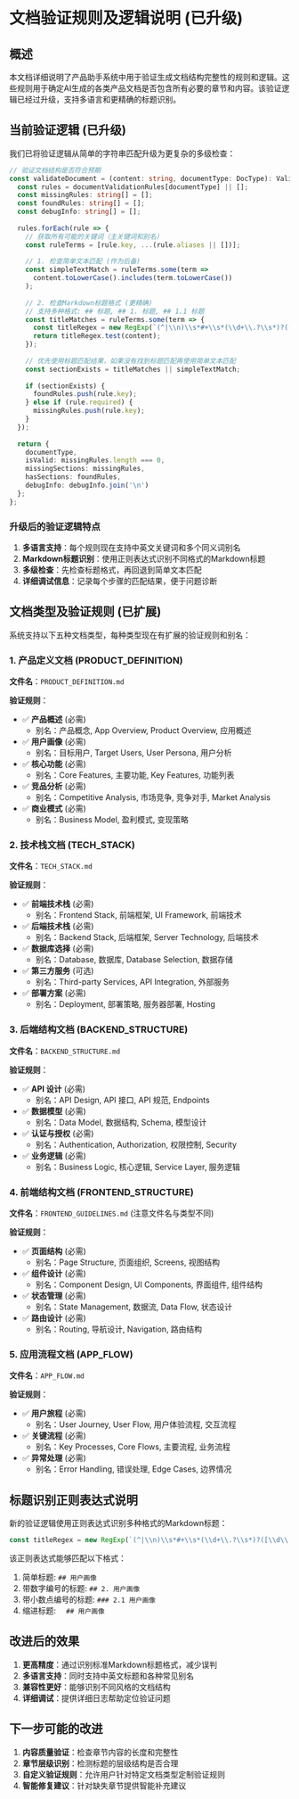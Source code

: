 # 文档验证规则及逻辑说明 (已升级)

## 概述

本文档详细说明了产品助手系统中用于验证生成文档结构完整性的规则和逻辑。这些规则用于确定AI生成的各类产品文档是否包含所有必要的章节和内容。该验证逻辑已经过升级，支持多语言和更精确的标题识别。

## 当前验证逻辑 (已升级)

我们已将验证逻辑从简单的字符串匹配升级为更复杂的多级检查：

```typescript
// 验证文档结构是否符合预期
const validateDocument = (content: string, documentType: DocType): ValidationResult => {
  const rules = documentValidationRules[documentType] || [];
  const missingRules: string[] = [];
  const foundRules: string[] = [];
  const debugInfo: string[] = [];
  
  rules.forEach(rule => {
    // 获取所有可能的关键词（主关键词和别名）
    const ruleTerms = [rule.key, ...(rule.aliases || [])];
    
    // 1. 检查简单文本匹配 (作为后备)
    const simpleTextMatch = ruleTerms.some(term => 
      content.toLowerCase().includes(term.toLowerCase())
    );
    
    // 2. 检查Markdown标题格式 (更精确)
    // 支持多种格式: ## 标题, ## 1. 标题, ## 1.1 标题
    const titleMatches = ruleTerms.some(term => {
      const titleRegex = new RegExp(`(^|\\n)\\s*#+\\s*(\\d+\\.?\\s*)?([\\d\\.]*\\s*)?${escapeRegExp(term)}\\b`, 'i');
      return titleRegex.test(content);
    });
    
    // 优先使用标题匹配结果，如果没有找到标题匹配再使用简单文本匹配
    const sectionExists = titleMatches || simpleTextMatch;
    
    if (sectionExists) {
      foundRules.push(rule.key);
    } else if (rule.required) {
      missingRules.push(rule.key);
    }
  });
  
  return {
    documentType,
    isValid: missingRules.length === 0,
    missingSections: missingRules,
    hasSections: foundRules,
    debugInfo: debugInfo.join('\n')
  };
};
```

### 升级后的验证逻辑特点

1. **多语言支持**：每个规则现在支持中英文关键词和多个同义词别名
2. **Markdown标题识别**：使用正则表达式识别不同格式的Markdown标题
3. **多级检查**：先检查标题格式，再回退到简单文本匹配
4. **详细调试信息**：记录每个步骤的匹配结果，便于问题诊断

## 文档类型及验证规则 (已扩展)

系统支持以下五种文档类型，每种类型现在有扩展的验证规则和别名：

### 1. 产品定义文档 (PRODUCT_DEFINITION)

**文件名**：`PRODUCT_DEFINITION.md`

**验证规则**：
- ✅ **产品概述** (必需)
  - 别名：产品概念, App Overview, Product Overview, 应用概述
- ✅ **用户画像** (必需)
  - 别名：目标用户, Target Users, User Persona, 用户分析
- ✅ **核心功能** (必需)
  - 别名：Core Features, 主要功能, Key Features, 功能列表
- ✅ **竞品分析** (必需)
  - 别名：Competitive Analysis, 市场竞争, 竞争对手, Market Analysis
- ✅ **商业模式** (必需)
  - 别名：Business Model, 盈利模式, 变现策略

### 2. 技术栈文档 (TECH_STACK)

**文件名**：`TECH_STACK.md`

**验证规则**：
- ✅ **前端技术栈** (必需)
  - 别名：Frontend Stack, 前端框架, UI Framework, 前端技术
- ✅ **后端技术栈** (必需)
  - 别名：Backend Stack, 后端框架, Server Technology, 后端技术
- ✅ **数据库选择** (必需)
  - 别名：Database, 数据库, Database Selection, 数据存储
- ✅ **第三方服务** (可选)
  - 别名：Third-party Services, API Integration, 外部服务
- ✅ **部署方案** (必需)
  - 别名：Deployment, 部署策略, 服务器部署, Hosting

### 3. 后端结构文档 (BACKEND_STRUCTURE)

**文件名**：`BACKEND_STRUCTURE.md`

**验证规则**：
- ✅ **API 设计** (必需)
  - 别名：API Design, API 接口, API 规范, Endpoints
- ✅ **数据模型** (必需)
  - 别名：Data Model, 数据结构, Schema, 模型设计
- ✅ **认证与授权** (必需)
  - 别名：Authentication, Authorization, 权限控制, Security
- ✅ **业务逻辑** (必需)
  - 别名：Business Logic, 核心逻辑, Service Layer, 服务逻辑

### 4. 前端结构文档 (FRONTEND_STRUCTURE)

**文件名**：`FRONTEND_GUIDELINES.md` (注意文件名与类型不同)

**验证规则**：
- ✅ **页面结构** (必需)
  - 别名：Page Structure, 页面组织, Screens, 视图结构
- ✅ **组件设计** (必需)
  - 别名：Component Design, UI Components, 界面组件, 组件结构
- ✅ **状态管理** (必需)
  - 别名：State Management, 数据流, Data Flow, 状态设计
- ✅ **路由设计** (必需)
  - 别名：Routing, 导航设计, Navigation, 路由结构

### 5. 应用流程文档 (APP_FLOW)

**文件名**：`APP_FLOW.md`

**验证规则**：
- ✅ **用户旅程** (必需)
  - 别名：User Journey, User Flow, 用户体验流程, 交互流程
- ✅ **关键流程** (必需)
  - 别名：Key Processes, Core Flows, 主要流程, 业务流程
- ✅ **异常处理** (必需)
  - 别名：Error Handling, 错误处理, Edge Cases, 边界情况

## 标题识别正则表达式说明

新的验证逻辑使用正则表达式识别多种格式的Markdown标题：

```typescript
const titleRegex = new RegExp(`(^|\\n)\\s*#+\\s*(\\d+\\.?\\s*)?([\\d\\.]*\\s*)?${escapeRegExp(term)}\\b`, 'i');
```

该正则表达式能够匹配以下格式：

1. 简单标题: `## 用户画像`
2. 带数字编号的标题: `## 2. 用户画像`
3. 带小数点编号的标题: `### 2.1 用户画像`
4. 缩进标题: `  ## 用户画像`

## 改进后的效果

1. **更高精度**：通过识别标准Markdown标题格式，减少误判
2. **多语言支持**：同时支持中英文标题和各种常见别名
3. **兼容性更好**：能够识别不同风格的文档结构
4. **详细调试**：提供详细日志帮助定位验证问题

## 下一步可能的改进

1. **内容质量验证**：检查章节内容的长度和完整性
2. **章节层级识别**：检测标题的层级结构是否合理
3. **自定义验证规则**：允许用户针对特定文档类型定制验证规则
4. **智能修复建议**：针对缺失章节提供智能补充建议 